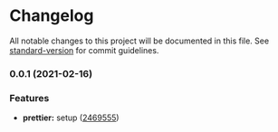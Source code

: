 # Changelog

All notable changes to this project will be documented in this file. See [standard-version](https://github.com/conventional-changelog/standard-version) for commit guidelines.

### 0.0.1 (2021-02-16)


### Features

* **prettier:** setup ([2469555](https://github.com/macchiitaka/prettier-config/commit/2469555f3e5aa8c9857514fd8316376388c6a2f7))
